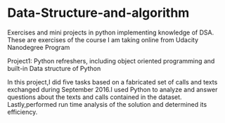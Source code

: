 # Data-Structure-and-algorithm
Exercises and mini projects in python implementing knowledge of DSA.
These are exercises of the course I am taking online from Udacity Nanodegree Program

Project1: Python refreshers, including object oriented programming and built-in Data structure of Python
 
In this project,I did five tasks based on a fabricated set of calls and texts exchanged during September 2016.I used Python to analyze and answer questions about the texts and calls contained in the dataset. Lastly,performed run time analysis of the solution and determined its efficiency.
